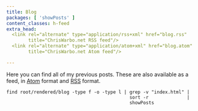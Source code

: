 ```yaml
---
title: Blog
packages: [ 'showPosts' ]
content_classes: h-feed
extra_head:
  <link rel="alternate" type="application/rss+xml" href="blog.rss"
        title="ChrisWarbo.net RSS feed"/>
  <link rel="alternate" type="application/atom+xml" href="blog.atom"
        title="ChrisWarbo.net Atom feed"/>

---
```


Here you can find all of my previous posts. These are also available as a feed,
in [Atom](/blog.atom) format and [RSS](/blog.rss) format.

```{.unwrap pipe="sh | pandoc -t json"}
find root/rendered/blog -type f -o -type l | grep -v "index.html" |
                                             sort -r              |
                                             showPosts
```
